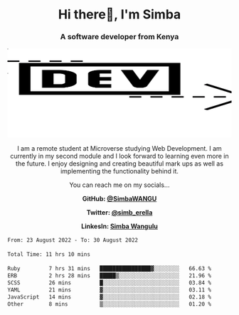 
<h1 align="center"> Hi there👋, I'm Simba</h1>
<h3 align="center">A software developer from Kenya</h3>

<img src="/arrow-svgrepo-com.svg" margin="auto" width="100%" height="200px">


<p align="center">I am a remote student at Microverse studying Web Development. I am currently in my second module and I look forward to learning even more in the future. I enjoy designing and creating beautiful mark ups as well as implementing the functionality behind it.</p>

<p align="center">You can reach me on my socials... </p>

<div align="center">

__<p>  GitHub: [@SimbaWANGU](https://github.com/SimbaWANGU)__  </p>
__<p> Twitter: [@simb_erella](https://twitter.com/simb_erella)__ </p>
__<p> LinkesIn: [Simba Wangulu](https://www.linkedin.com/in/simba-wangulu/)__ </p>

</div>

<!--START_SECTION:waka-->

```text
From: 23 August 2022 - To: 30 August 2022

Total Time: 11 hrs 10 mins

Ruby         7 hrs 31 mins   ████████████████▓░░░░░░░░   66.63 %
ERB          2 hrs 28 mins   █████▒░░░░░░░░░░░░░░░░░░░   21.96 %
SCSS         26 mins         █░░░░░░░░░░░░░░░░░░░░░░░░   03.84 %
YAML         21 mins         ▓░░░░░░░░░░░░░░░░░░░░░░░░   03.11 %
JavaScript   14 mins         ▓░░░░░░░░░░░░░░░░░░░░░░░░   02.18 %
Other        8 mins          ▒░░░░░░░░░░░░░░░░░░░░░░░░   01.20 %
```

<!--END_SECTION:waka-->
